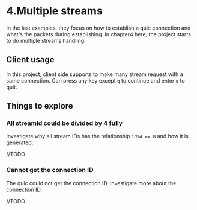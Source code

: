 # 4.Multiple streams
In the last examples, they focus on how to establish a quic connection and what's the packets during establishing. In 
chapter4 here, the project starts to do multiple streams handling.

## Client usage
In this project, client side supports to make many stream request with a same connection. Can press any key except `q`
to continue and enter `q` to quit.

## Things to explore
### All streamId could be divided by 4 fully
Investigate why all stream IDs has the relationship `id%4 == 0` and how it is generated.

//TODO

### Cannot get the connection ID
The quic could not get the connection ID, investigate more about the connection ID.  

//TODO